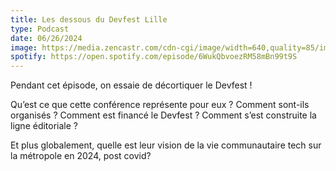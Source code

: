 ```yaml
---
title: Les dessous du Devfest Lille
type: Podcast
date: 06/26/2024
image: https://media.zencastr.com/cdn-cgi/image/width=640,quality=85/image-files/666d9146b1a42e683ef4420e/b8da32b2-6838-4151-95f7-9de68ac6dff2.jpg
spotify: https://open.spotify.com/episode/6WukQbvoezRM58mBn99t9S
---
```


Pendant cet épisode, on essaie de décortiquer le Devfest !

Qu’est ce que cette conférence représente pour eux ? Comment sont-ils organisés ? Comment est financé le Devfest ? Comment s’est construite la ligne éditoriale ?

Et plus globalement, quelle est leur vision de la vie communautaire tech sur la métropole en 2024, post covid?
